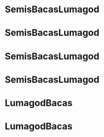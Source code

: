 # SemisBacasLumagod
# SemisBacasLumagod
# SemisBacasLumagod
# SemisBacasLumagod
# LumagodBacas
# LumagodBacas
